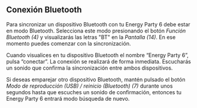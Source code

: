 ## Conexión Bluetooth
Para sincronizar un dispositivo Bluetooth con tu Energy Party 6 debe estar en modo Bluetooth. Selecciona este modo presionando el botón *Función Bluetooth (4)* y visualizarás las letras "BT" en la *Pantalla (14)*. En ese momento puedes comenzar con la sincronización.

Cuando visualices en tu dispositivo Bluetooth el nombre “Energy Party 6”, pulsa “conectar”. La conexión se realizará de forma inmediata. Escucharás un sonido que confirma la sincronización entre ambos dispositivos.

Si deseas emparejar otro dispositivo Bluetooth, mantén pulsado el botón *Modo de reproducción (USB) / reinicio (Bluetooth) (7)* durante unos segundos hasta que escuches un sonido de confirmación, entonces tu Energy Party 6 entrará modo búsqueda de nuevo.

